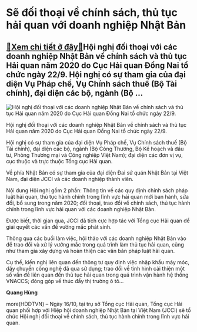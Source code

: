 Sẽ đối thoại về chính sách, thủ tục hải quan với doanh nghiệp Nhật Bản
======================================================================

[:gift:Xem chi tiết ở đây:gift:](https://hddtvn.com/se-doi-thoai-ve-chinh-sach-thu-tuc-hai-quan-voi-doanh-nghiep-nhat-ban/)Hội nghị đối thoại với các doanh nghiệp Nhật Bản về chính sách và thủ tục Hải quan năm 2020 do Cục Hải quan Đồng Nai tổ chức ngày 22/9. Hội nghị có sự tham gia của đại diện Vụ Pháp chế, Vụ Chính sách thuế (Bộ Tài chính), đại diện các bộ, ngành (Bộ …
---------------------------------------------------------------------------------------------------------------------------------------------------------------------------------------------------------------------------------------------------------





![Hội nghị đối thoại với các doanh nghiệp Nhật Bản về chính sách và thủ tục Hải quan năm 2020 do Cục Hải quan Đồng Nai tổ chức ngày 22/9.](https://haiquanonline.com.vn/stores/news_dataimages/hungdq/102020/12/15/in_article/3004_1509_IMG_0049.jpg?rt=20201012153006 "Hội nghị đối thoại với các doanh nghiệp Nhật Bản về chính sách và thủ tục Hải quan năm 2020 do Cục Hải quan Đồng Nai tổ chức ngày 22/9.")


Hội nghị đối thoại với các doanh nghiệp Nhật Bản về chính sách và thủ tục Hải quan năm 2020 do Cục Hải quan Đồng Nai tổ chức ngày 22/9.



Hội nghị có sự tham gia của đại diện Vụ Pháp chế, Vụ Chính sách thuế (Bộ Tài chính), đại diện các bộ, ngành (Bộ Công Thương, Bộ Kế hoạch và đầu tư, Phòng Thương mại và Công nghiệp Việt Nam); đại diện các đơn vị vụ, cục thuộc và trực thuộc Tổng cục Hải quan.


Về phía Nhật Bản có sự tham gia của đại diện Đai sứ quán Nhật Bản tại Việt Nam, đại diện JCCI và các doanh nghiệp thành viên.


Nội dung Hội nghị gồm 2 phần: Thông tin về các quy định chính sách pháp luật hải quan, thủ tục hành chính trong lĩnh vực hải quan mới ban hành, sửa đổi, bổ sung trong năm 2020; đối thoại, trao đổi về chính sách, thủ tục hành chính trong lĩnh vực hải quan với các doanh nghiệp Nhật Bản.


Được biết, thời gian qua, JCCI đã tích cực hợp tác với Tổng cục Hải quan để giải quyết các vấn đề vướng mắc phát sinh.


Thông qua các buổi làm việc, hội thảo với các doanh nghiệp Nhật Bản vào để trao đổi và xử lý vướng mắc trong quá trình làm thủ tục hải quan, cũng như tham gia xây dựng và hoàn thiện các văn bản pháp luật hải quan.


Cụ thể, kiến nghị liên quan đến thông tư quy định việc nhập khẩu máy móc, dây chuyền công nghệ đã qua sử dụng; trao đổi về tình hình cải thiện một số vấn đề liên quan đến thủ tục hải quan trong quá trình vận hành hệ thống VNACCS; đóng góp về thúc đẩy thị trường ô tô…




**Quang Hùng**



more(HDDTVN) – Ngày 16/10, tại trụ sở Tổng cục Hải quan, Tổng cục Hải quan phối hợp với Hiệp hội doanh nghiệp Nhật Bản tại Việt Nam (JCCI) sẽ tổ chức Hội nghị đối thoại về chính sách, thủ tục hành chính trong lĩnh vực hải quan.

